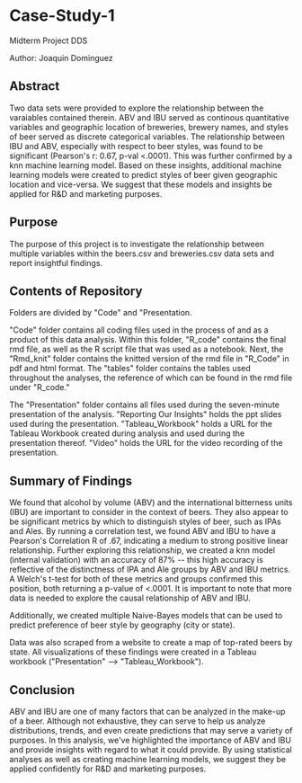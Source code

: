 # Case-Study-1

Midterm Project DDS

Author: Joaquin Dominguez

## Abstract
Two data sets were provided to explore the relationship between the varaiables contained therein. ABV and IBU served as continous quantitative variables and geographic location of breweries, brewery names, and styles of beer served as discrete categorical variables. The relationship between IBU and ABV, especially with respect to beer styles, was found to be significant (Pearson's r: 0.67, p-val <.0001). This was further confirmed by a knn machine learning model. Based on these insights, additional machine learning models were created to predict styles of beer given geographic location and vice-versa. We suggest that these models and insights be applied for R&D and marketing purposes. 


## Purpose
The purpose of this project is to investigate the relationship between multiple variables within the beers.csv and breweries.csv data sets and report insightful findings.

## Contents of Repository

Folders are divided by "Code" and "Presentation. 

"Code" folder contains all coding files used in the process of and as a product of this data analysis. Within this folder, "R_code" contains the final rmd file, as well as the R script file that was used as a notebook. Next, the "Rmd_knit" folder contains the knitted version of the rmd file in "R_Code" in pdf and html format. The "tables" folder contains the tables used throughout the analyses, the reference of which can be found in the rmd file under "R_code."

The "Presentation" folder contains all files used during the seven-minute presentation of the analysis. "Reporting Our Insights" holds the ppt slides used during the presentation. "Tableau_Workbook" holds a URL for the Tableau Workbook created during analysis and used during the presentation thereof. "Video" holds the URL for the video recording of the presentation. 

## Summary of Findings
We found that alcohol by volume (ABV) and the international bitterness units (IBU) are important to consider in the context of beers. They also appear to be significant metrics by which to distinguish styles of beer, such as IPAs and Ales. By running a correlation test, we found ABV and IBU to have a Pearson's Correlation R of .67, indicating a medium to strong positive linear relationship. Further exploring this relationship, we created a knn model (internal validation) with an accuracy of 87% -- this high accuracy is reflective of the distinctness of IPA and Ale groups by ABV and IBU metrics. A Welch's t-test for both of these metrics and groups confirmed this position, both returning a p-value of <.0001. It is important to note that more data is needed to explore the causal relationship of ABV and IBU.

Additionally, we created multiple Naive-Bayes models that can be used to predict preference of beer style by geography (city or state).

Data was also scraped from a website to create a map of top-rated beers by state. All visualizations of these findings were created in a Tableau workbook ("Presentation" --> "Tableau_Workbook").

## Conclusion
 ABV and IBU are one of many factors that can be analyzed in the make-up of a beer. Although not exhaustive, they can serve to help us analyze distributions, trends, and even create predictions that may serve a variety of purposes. In this analysis, we've highlighted the importance of ABV and IBU and provide insights with regard to what it could provide. By using statistical analyses as well as creating machine learning models, we suggest they be applied confidently for R&D and marketing purposes.
